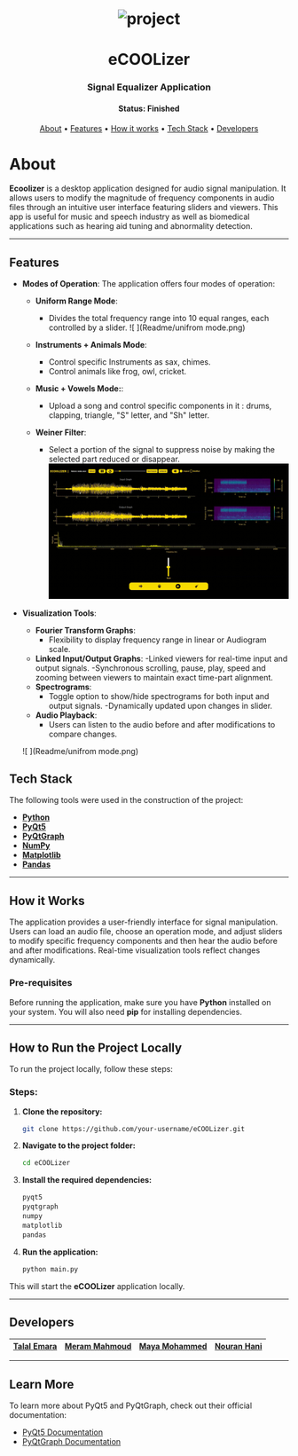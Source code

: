 
<h1 align="center">
    <img alt="project" title="#About" src="Readme/main.gif" />
</h1>

<h1 align="center">eCOOLizer</h1>
<h3 align="center">Signal Equalizer Application</h3>

<h4 align="center"> 
	 Status: Finished
</h4>

<p align="center">
 <a href="#about">About</a> •
 <a href="#features">Features</a> •
 <a href="#how-it-works">How it works</a> • 
 <a href="#tech-stack">Tech Stack</a> •  
 <a href="#developers">Developers</a>
</p>

# About

**Ecoolizer**  is a desktop application designed for audio signal manipulation. It allows users to modify the magnitude of frequency components in audio files through an intuitive user interface featuring sliders and viewers. This app is useful for music and speech industry as well as biomedical applications such as hearing aid tuning and abnormality detection.

---

## Features

- **Modes of Operation**: The application offers four modes of operation:
    - **Uniform Range Mode**:
        - Divides the total frequency range into 10 equal ranges, each controlled by a slider.
    ![ ](Readme/unifrom mode.png)

    - **Instruments + Animals Mode**:
        - Control specific Instruments as sax, chimes.
        - Control animals like frog, owl, cricket.

    - **Music + Vowels Mode:**:
        - Upload a song and control specific components in it : drums, clapping, triangle, "S" letter, and "Sh" letter.
        
    - **Weiner Filter**:
        - Select a portion of the signal to suppress noise by making the selected part reduced or disappear.
    ![ ](Readme/weiner.gif)


- **Visualization Tools**:
    - **Fourier Transform Graphs**:
        - Flexibility to display frequency range in linear or Audiogram scale.
    - **Linked Input/Output Graphs**:
        -Linked viewers for real-time input and output signals.
        -Synchronous scrolling, pause, play, speed and zooming between viewers to maintain exact time-part alignment.
    - **Spectrograms**:
        - Toggle option to show/hide spectrograms for both input and output signals.
        -Dynamically updated upon changes in slider.
    - **Audio Playback**:
        - Users can listen to the audio before and after modifications to compare changes.
  
  ![ ](Readme/unifrom mode.png)

 
</p>

## Tech Stack

The following tools were used in the construction of the project:

- **[Python](https://www.python.org/)**
- **[PyQt5](https://riverbankcomputing.com/software/pyqt/intro)**
- **[PyQtGraph](https://www.pyqtgraph.org/)**
- **[NumPy](https://numpy.org/)**
- **[Matplotlib](https://matplotlib.org/)**
- **[Pandas](https://pandas.pydata.org/)**

---


## How it Works

The application provides a user-friendly interface for signal manipulation. Users can load an audio file, choose an operation mode, and adjust sliders to modify specific frequency components and then hear the audio before and after modifications. Real-time visualization tools reflect changes dynamically.

### Pre-requisites

Before running the application, make sure you have **Python** installed on your system. You will also need **pip** for installing dependencies.

---

## How to Run the Project Locally

To run the project locally, follow these steps:

### Steps:

1. **Clone the repository:**
   ```bash
   git clone https://github.com/your-username/eCOOLizer.git
   ```

2. **Navigate to the project folder:**
   ```bash
   cd eCOOLizer
   ```


3. **Install the required dependencies:**
   ```bash
   pyqt5
   pyqtgraph
   numpy
   matplotlib
   pandas
   ```

5. **Run the application:**
   ```bash
   python main.py
   ```

This will start the **eCOOLizer** application locally.

---

## Developers

| [**Talal Emara**](https://github.com/TalalEmara) | [**Meram Mahmoud**](https://github.com/Meram-Mahmoud) | [**Maya Mohammed**](https://github.com/Mayamohamed207) | [**Nouran Hani**](https://github.com/Nouran-Hani) |
|:------------------------------------------:|:------------------------------------------:|:------------------------------------------:|:------------------------------------------:|

---


## Learn More

To learn more about PyQt5 and PyQtGraph, check out their official documentation:

- [PyQt5 Documentation](https://riverbankcomputing.com/software/pyqt/intro)
- [PyQtGraph Documentation](https://www.pyqtgraph.org/)

